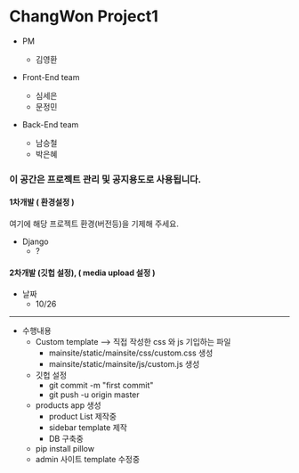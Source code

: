 # ChangWon Project1

* PM 
    * 김영환

* Front-End team
    * 심세은
    * 문정민

* Back-End team
    * 남승철
    * 박은혜
    
### 이 공간은 프로젝트 관리 및 공지용도로 사용됩니다.

#### 1차개발 ( 환경설정 )
여기에 해당 프로젝트 환경(버전등)을 기제해 주세요.
* Django
    * ?

#### 2차개발 (깃헙 설정), ( media upload 설정 )
* 날짜
    * 10/26
----------
* 수행내용
    * Custom template --> 직접 작성한 css 와 js 기입하는 파일
        * mainsite/static/mainsite/css/custom.css 생성
        * mainsite/static/mainsite/js/custom.js 생성
    * 깃헙 설정
        * git commit -m "first commit"
        * git push -u origin master
    * products app 생성
        * product List 제작중
        * sidebar template 제작
        * DB 구축중
    * pip install pillow
    * admin 사이트 template 수정중
